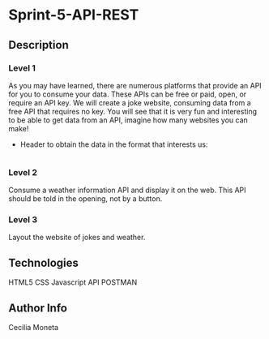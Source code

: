 # Sprint-5-API-REST
## Description

### Level 1

As you may have learned, there are numerous platforms that provide an API for you to consume your data.
These APIs can be free or paid, open, or require an API key.
We will create a joke website, consuming data from a free API that requires no key. You will see that it is very fun and interesting to be able to get data from an API, imagine how many websites you can make!

- Header to obtain the data in the format that interests us:
```'Accept': 'application / json'
```

### Level 2
Consume a weather information API and display it on the web. This API should be told in the opening, not by a button.

### Level 3
Layout the website of jokes and weather.

## Technologies
HTML5
CSS
Javascript
API
POSTMAN

## Author Info 
Cecilia Moneta
